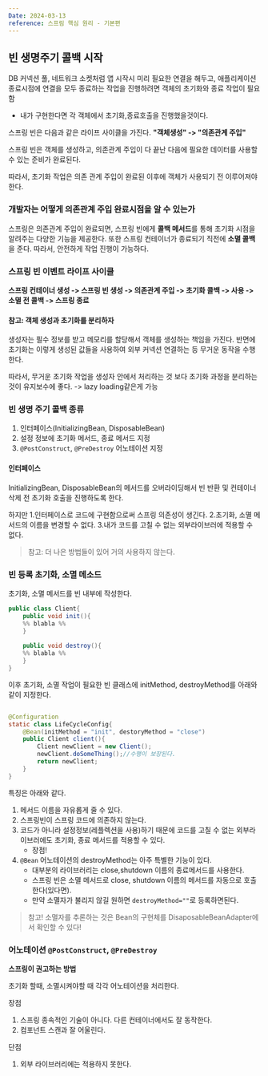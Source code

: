 ```yaml
---
Date: 2024-03-13
reference: 스프림 핵심 원리 - 기본편
---
```


## 빈 생명주기 콜백 시작
DB 커넥션 풀, 네트워크 소켓처럼 앱 시작시 미리 필요한 연결을 해두고, 애플리케이션 종료시점에 연결을 모두 종료하는 작업을 진행하려면 객체의 초기화와 종료 작업이 필요함
- 내가 구현한다면 각 객체에서 초기화,종료호출을 진행했을것이다.


스프링 빈은 다음과 같은 라이프 사이클을 가진다.
**"객체생성" -> "의존관계 주입"**

스프링 빈은 객체를 생성하고, 의존관계 주입이 다 끝난 다음에 필요한 데이터를 사용할 수 있는 준비가 완료된다. 

따라서, 초기화 작업은 의존 관계 주입이 완료된 이후에 객체가 사용되기 전 이루어져야한다.

### 개발자는 어떻게 의존관계 주입 완료시점을 알 수 있는가
스프링은 의존관계 주입이 완료되면, 스프링 빈에게 **콜백 메서드**를 통해 초기화 시점을 알려주는 다양한 기능을 제공한다.
또한 스프링 컨테이너가 종료되기 직전에 **소멸 콜백**을 준다. 따라서, 안전하게 작업 진행이 가능하다.

### 스프링 빈 이벤트 라이프 사이클
**스프링 컨테이너 생성 -> 스프링 빈 생성 -> 의존관계 주입 -> 초기화 콜백 -> 사용 -> 소멸 전 콜백 -> 스프링 종료**

#### 참고: 객체 생성과 초기화를 분리하자
생성자는 필수 정보를 받고 메모리를 할당해서 객체를 생성하는 책임을 가진다.
반면에 초기화는 이렇게 생성된 값들을 사용하여 외부 커넥션 연결하는 등 무거운 동작을 수행한다.

따라서, 무거운 초기화 작업을 생성자 안에서 처리하는 것 보다 초기화 과정을 분리하는 것이 유지보수에 좋다.
-> lazy loading같은게 가능

### 빈 생명 주기 콜백 종류
1. 인터페이스(InitializingBean, DisposableBean)
2. 설정 정보에 초기화 메서드, 종료 메서드 지정
3. `@PostConstruct`, `@PreDestroy` 어노테이션 지정


#### 인터페이스
InitializingBean, DisposableBean의 메서드를 오버라이딩해서 빈 반환 및 컨테이너 삭제 전 초기화 호출을 진행하도록 한다.

하지만 
1.인터페이스로 코드에 구현함으로써 스프링 의존성이 생긴다.
2.초기화, 소멸 메서드의 이름을 변경할 수 없다.
3.내가 코드를 고칠 수 없는 외부라이브러에 적용할 수 없다.

> 참고: 더 나은 방법들이 있어 거의 사용하지 않는다.

### 빈 등록 초기화, 소멸 메소드
초기화, 소멸 메서드를 빈 내부에 작성한다.


```java
public class Client{
	public void init(){
	%% blabla %%
	}
	
	public void destroy(){
	%% blabla %%
	}
}
```

이후 초기화, 소멸 작업이 필요한 빈 클래스에 initMethod, destroyMethod를 아래와 같이 지정한다.

```java

@Configuration
static class LifeCycleConfig{
	@Bean(initMethod = "init", destoryMethod = "close")
	public Client client(){
		Client newClient = new Client();
		newClient.doSomeThing();//수행이 보장된다.
		return newClient;
	}
}
```

특징은 아래와 같다.
1. 메서드 이름을 자유롭게 줄 수 있다.
2. 스프링빈이 스프링 코드에 의존하지 않는다.
3. 코드가 아니라 설정정보(레플렉션을 사용)하기 때문에 코드를 고칠 수 없는 외부라이브러에도 초기화, 종료 메서드를 적용할 수 있다.
	- 장점!
4. `@Bean` 어노테이션의 destroyMethod는 아주 특별한 기능이 있다.
	- 대부분의 라이브러리는 close,shutdown 이름의 종료메서드를 사용한다.
	- 스프링 빈은 소멸 메서드로 close, shutdown 이름의 메서드를 자동으로 호출한다(있다면).
	- 만약 소멸자가 불리지 않길 원하면 `destroyMethod=""`로 등록하면된다.

> 참고!
> 소멸자를 추론하는 것은 Bean의 구현체를 DisaposableBeanAdapter에서 확인할 수 있다!


### 어노테이션 `@PostConstruct`, `@PreDestroy`
**스프링이 권고하는 방법**

초기화 할때, 소멸시켜야할 때 각각 어노테이션을 처리한다.

장점
1. 스프링 종속적인 기술이 아니다. 다른 컨테이너에서도 잘 동작한다.
2. 컴포넌트 스캔과 잘 어울린다.

단점
1. 외부 라이브러리에는 적용하지 못한다.